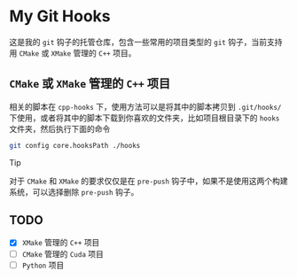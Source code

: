 # My Git Hooks

这是我的 `git` 钩子的托管仓库，包含一些常用的项目类型的 `git` 钩子，当前支持用 `CMake` 或 `XMake` 管理的 `C++` 项目。

## `CMake` 或 `XMake` 管理的 `C++` 项目

相关的脚本在 `cpp-hooks` 下，使用方法可以是将其中的脚本拷贝到 `.git/hooks/` 下使用，或者将其中的脚本下载到你喜欢的文件夹，比如项目根目录下的 `hooks` 文件夹，然后执行下面的命令

```bash
git config core.hooksPath ./hooks
```

> [!TIP]
> 对于 `CMake` 和 `XMake` 的要求仅仅是在 `pre-push` 钩子中，如果不是使用这两个构建系统，可以选择删除 `pre-push` 钩子。

## TODO

- [x] `XMake` 管理的 `C++` 项目
- [ ] `CMake` 管理的 `Cuda` 项目
- [ ] `Python` 项目
